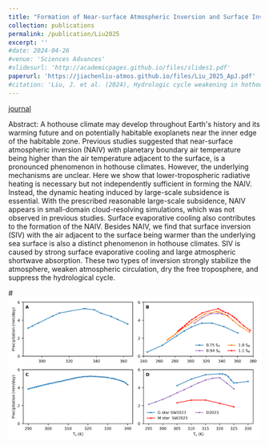 ```yaml
---
title: "Formation of Near-surface Atmospheric Inversion and Surface Inversion in Hothouse Climates"
collection: publications
permalink: /publication/Liu2025
excerpt: ''
#date: 2024-04-26
#venue: 'Sciences Advances'
#slidesurl: 'http://academicpages.github.io/files/slides1.pdf'
paperurl: 'https://jiachenliu-atmos.github.io/files/Liu_2025_ApJ.pdf'
#citation: 'Liu, J. et al. (2024), Hydrologic cycle weakening in hothouse climates, Science Advances, 10(17), p. eado2515.'
---
```


[journal]([https://doi.org/10.1126/sciadv.ado2515](https://arxiv.org/abs/2504.05233))

Abstract: A hothouse climate may develop throughout Earth's history and its warming future and on potentially habitable exoplanets near the inner edge of the habitable zone. Previous studies suggested that near-surface atmospheric inversion (NAIV) with planetary boundary air temperature being higher than the air temperature adjacent to the surface, is a pronounced phenomenon in hothouse climates. However, the underlying mechanisms are unclear. Here we show that lower-tropospheric radiative heating is necessary but not independently sufficient in forming the NAIV. Instead, the dynamic heating induced by large-scale subsidence is essential. With the prescribed reasonable large-scale subsidence, NAIV appears in small-domain cloud-resolving simulations, which was not observed in previous studies. Surface evaporative cooling also contributes to the formation of the NAIV. Besides NAIV, we find that surface inversion (SIV) with the air adjacent to the surface being warmer than the underlying sea surface is also a distinct phenomenon in hothouse climates. SIV is caused by strong surface evaporative cooling and large atmospheric shortwave absorption. These two types of inversion strongly stabilize the atmosphere, weaken atmospheric circulation, dry the free troposphere, and suppress the hydrological cycle.

#![Reserved_P.png](/images/Reserved_P.png)




